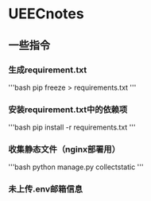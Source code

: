 # UEECnotes

## 一些指令

### 生成requirement.txt

'''bash
pip freeze > requirements.txt
'''

### 安装requirement.txt中的依赖项

'''bash
pip install -r requirements.txt
'''

### 收集静态文件（nginx部署用）

'''bash
python manage.py collectstatic
'''

### 未上传.env邮箱信息
